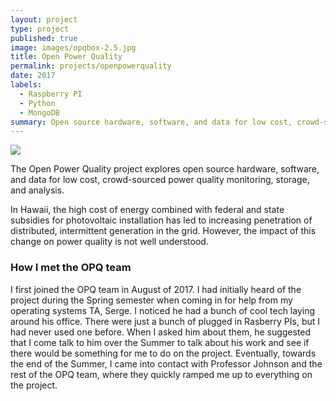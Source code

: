 ```yaml
---
layout: project
type: project
published: true
image: images/opqbox-2.5.jpg
title: Open Power Quality
permalink: projects/openpowerquality
date: 2017
labels:
  - Raspberry PI
  - Python
  - MongoDB
summary: Open source hardware, software, and data for low cost, crowd-sourced power quality monitoring, storage, and analysis.
---
```


<img class="ui medium right floated rounded image" src="{{ site.baseurl }}/images/opqbox2.JPG">

The Open Power Quality project explores open source hardware, software, and data for low cost, crowd-sourced power quality monitoring, storage, and analysis.

In Hawaii, the high cost of energy combined with federal and state subsidies for photovoltaic installation has led to increasing penetration of distributed, intermittent generation in the grid. However, the impact of this change on power quality is not well understood.

### How I met the OPQ team

I first joined the OPQ team in August of 2017. I had initially heard of the
project during the Spring semester when coming in for help from my operating
systems TA, Serge. I noticed he had a bunch of cool tech laying around his
office. There were just a bunch of plugged in Rasberry PIs, but I had never used
one before. When I asked him about them, he suggested that I come talk to him
over the Summer to talk about his work and see if there would be something for
me to do on the project. Eventually, towards the end of the Summer, I came into
contact with Professor Johnson and the rest of the OPQ team, where they quickly
ramped me up to everything on the project. 
